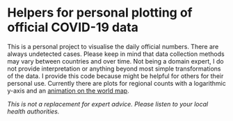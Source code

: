Helpers for personal plotting of official COVID-19 data
============================================================

This is a personal project to visualise the daily official numbers. There are always undetected cases. Please keep in mind that data collection methods may vary between countries and over time. Not being a domain expert, I do not provide interpretation or anything beyond most simple transformations of the data. I provide this code because might be helpful for others for their personal use. Currently there are plots for regional counts with a logarithmic y-axis and an [animation on the world map](map_animation.mp4).

*This is not a replacement for expert advice. Please listen to your local health authorities.*

